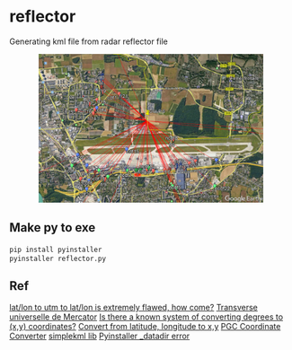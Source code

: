 # reflector
Generating kml file from radar reflector file


<p align="middle" ><img src="/images/reflector.png" alt="Reflector map" width="400"></p>

## Make py to exe

    pip install pyinstaller
    pyinstaller reflector.py

## Ref

[lat/lon to utm to lat/lon is extremely flawed, how come?](https://stackoverflow.com/questions/6778288/lat-lon-to-utm-to-lat-lon-is-extremely-flawed-how-come)
[Transverse universelle de Mercator](https://fr.wikipedia.org/wiki/Transverse_universelle_de_Mercator)
[Is there a known system of converting degrees to (x,y) coordinates?](https://forums.tigsource.com/index.php?topic=34039.0)
[Convert from latitude, longitude to x,y](https://stackoverflow.com/questions/16266809/convert-from-latitude-longitude-to-x-y)
[PGC Coordinate Converter](https://www.pgc.umn.edu/apps/convert/)
[simplekml lib](https://simplekml.readthedocs.io/en/latest/)
[Pyinstaller _datadir error](https://stackoverflow.com/questions/55824830/i-get-error-no-module-named-pyproj-datadir-after-i-made-py-to-exe-with-py)